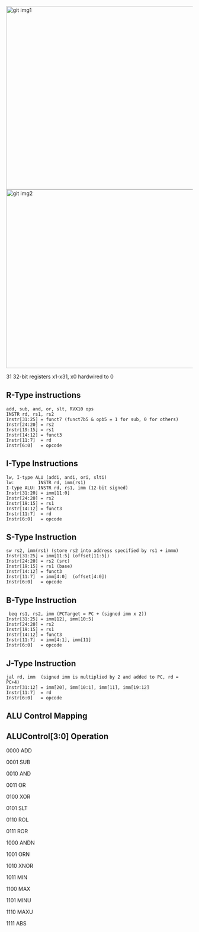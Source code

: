 



<img width="1068" height="493" alt="git img1" src="https://github.com/user-attachments/assets/ae5103fe-7e3f-42b0-9c4b-92e875477e61" />



<img width="1067" height="481" alt="git img2" src="https://github.com/user-attachments/assets/0687450f-a606-4176-ad98-796832cabcee" />


31 32-bit registers x1-x31, x0 hardwired to 0
## R-Type instructions
    add, sub, and, or, slt, RVX10 ops  
    INSTR rd, rs1, rs2
    Instr[31:25] = funct7 (funct7b5 & opb5 = 1 for sub, 0 for others)
    Instr[24:20] = rs2
    Instr[19:15] = rs1
    Instr[14:12] = funct3
    Instr[11:7]  = rd
    Instr[6:0]   = opcode
## I-Type Instructions
    lw, I-type ALU (addi, andi, ori, slti)
    lw:         INSTR rd, imm(rs1)
    I-type ALU: INSTR rd, rs1, imm (12-bit signed)
    Instr[31:20] = imm[11:0]
    Instr[24:20] = rs2
    Instr[19:15] = rs1
    Instr[14:12] = funct3
    Instr[11:7]  = rd
    Instr[6:0]   = opcode
## S-Type Instruction
    sw rs2, imm(rs1) (store rs2 into address specified by rs1 + immm)
    Instr[31:25] = imm[11:5] (offset[11:5])
    Instr[24:20] = rs2 (src)
    Instr[19:15] = rs1 (base)
    Instr[14:12] = funct3
    Instr[11:7]  = imm[4:0]  (offset[4:0])
    Instr[6:0]   = opcode
## B-Type Instruction
     beq rs1, rs2, imm (PCTarget = PC + (signed imm x 2))
    Instr[31:25] = imm[12], imm[10:5]
    Instr[24:20] = rs2
    Instr[19:15] = rs1
    Instr[14:12] = funct3
    Instr[11:7]  = imm[4:1], imm[11]
    Instr[6:0]   = opcode
## J-Type Instruction
    jal rd, imm  (signed imm is multiplied by 2 and added to PC, rd = PC+4)
    Instr[31:12] = imm[20], imm[10:1], imm[11], imm[19:12]
    Instr[11:7]  = rd
    Instr[6:0]   = opcode






## ALU Control Mapping

## ALUControl[3:0]  Operation

   0000             ADD
   
   0001             SUB
    
   0010             AND
   
   0011             OR
   
   0100             XOR
   
   0101             SLT
   
   0110             ROL
   
   0111             ROR
   
   1000             ANDN
   
   1001             ORN
   
   1010             XNOR
   
   1011             MIN
   
   1100             MAX
   
   1101             MINU
   
   1110             MAXU
   
   1111             ABS
